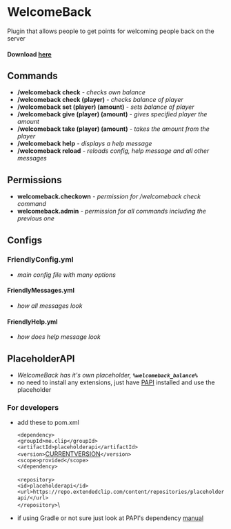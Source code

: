 # WelcomeBack
Plugin that allows people to get points for welcoming people back on the server

#### Download [here](https://github.com/prosteDeniGC/WelcomeBack/releases)

## Commands

* **/welcomeback check** - *checks own balance*
* **/welcomeback check (player)** - *checks balance of player*
* **/welcomeback set (player) (amount)** - *sets balance of player*
* **/welcomeback give (player) (amount)** - *gives specified player the amount*
* **/welcomeback take (player) (amount)** - *takes the amount from the player*
* **/welcomeback help** - *displays a help message*
* **/welcomeback reload** - *reloads config, help message and all other messages*

## Permissions

* **welcomeback.checkown** - *permission for /welcomeback check command*
* **welcomeback.admin** - *permission for all commands including the previous one*

## Configs

### FriendlyConfig.yml
  * *main config file with many options*
#### FriendlyMessages.yml
  * *how all messages look*
#### FriendlyHelp.yml
  * *how does help message look*
  
## PlaceholderAPI

* *WelcomeBack has it's own placeholder, _**`%welcomeback_balance%`**_*
 * no need to install any extensions, just have [PAPI](https://github.com/PlaceholderAPI/PlaceholderAPI) installed and use the placeholder

### For developers
* add these to pom.xml

  `<dependency>`\
        `<groupId>me.clip</groupId>`\
        `<artifactId>placeholderapi</artifactId>`\
        `<version>`[CURRENTVERSION](https://github.com/PlaceholderAPI/PlaceholderAPI)`</version>`\
        `<scope>provided</scope>`\
   `</dependency>`\
          \
    `<repository>`\
        `<id>placeholderapi</id>`\
        `<url>https://repo.extendedclip.com/content/repositories/placeholderapi/</url>`\
    `</repository>`\
        
* if using Gradle or not sure just look at PAPI's dependency [manual](https://github.com/PlaceholderAPI/PlaceholderAPI/wiki/Hook-into-PlaceholderAPI)        
